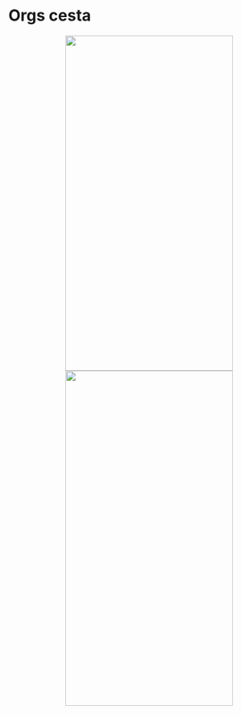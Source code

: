 # Orgs cesta
<div style={display:"flex"} align="center">
  <img width="300px" height="600px" src="https://user-images.githubusercontent.com/83460816/175454403-260a3f6b-1b66-4a57-a382-9dd95d746cc5.jpeg" />
  <img width="300px" height="600px" src="https://user-images.githubusercontent.com/83460816/175454432-e20e6498-5c21-4b5e-8aec-58c56ecac551.jpeg" />
</div
Exercício introdutório da alura de react native

